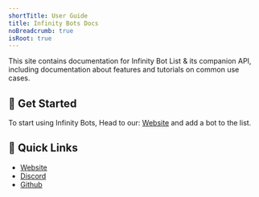 ```yaml
---
shortTitle: User Guide
title: Infinity Bots Docs
noBreadcrumb: true 
isRoot: true
---
```


This site contains documentation for Infinity Bot List & its companion API, including documentation about features and tutorials on common use cases.

## 🚀 Get Started

To start using Infinity Bots, Head to our: [Website](https://infinitybots.xyz/bots/add) and add a bot to the list.

## 🔗 Quick Links

- [Website](https://infinitybots.xyz/)
- [Discord](https://infinitybots.xyz//discord)
- [Github](https://github.com/InfinityBotList) 
